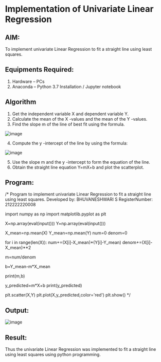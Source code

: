 # Implementation of Univariate Linear Regression
## AIM:
To implement univariate Linear Regression to fit a straight line using least squares.

## Equipments Required:
1. Hardware – PCs
2. Anaconda – Python 3.7 Installation / Jupyter notebook

## Algorithm
1. Get the independent variable X and dependent variable Y.
2. Calculate the mean of the X -values and the mean of the Y -values.
3. Find the slope m of the line of best fit using the formula. 

![image](https://github.com/user-attachments/assets/464ecfa0-8d5c-4060-a83f-520bf701b0bc)


4. Compute the y -intercept of the line by using the formula:

![image](https://github.com/user-attachments/assets/a98f3c6a-98b3-46a6-907b-ce78457c763d)

5. Use the slope m and the y -intercept to form the equation of the line.
6. Obtain the straight line equation Y=mX+b and plot the scatterplot.

## Program:
/*
Program to implement univariate Linear Regression to fit a straight line using least squares.
Developed by: BHUVANESHWARI S
RegisterNumber: 212222220008

import numpy as np
import matplotlib.pyplot as plt

X=np.array(eval(input()))
Y=np.array(eval(input()))

X_mean=np.mean(X)
Y_mean=np.mean(Y)
num=0
denom=0

for i in range(len(X)):
  num+=(X[i]-X_mean)*(Y[i]-Y_mean)
  denom+=(X[i]-X_mean)**2

m=num/denom

b=Y_mean-m*X_mean

print(m,b)

y_predicted=m*X+b
print(y_predicted)

plt.scatter(X,Y)
plt.plot(X,y_predicted,color='red')
plt.show()
*/


## Output:
![image](https://github.com/user-attachments/assets/c538e6ef-16a2-4b8b-9aea-44d29ce0ffaf)



## Result:
Thus the univariate Linear Regression was implemented to fit a straight line using least squares using python programming.

